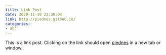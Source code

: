 ```yaml
---
title: Link Post
date: 2020-11-19 23:30:04
link: http://piednes.github.io/
categories:
- abc
---
```


This is a link post. Clicking on the link should open [piednes](http://piednes.github.io/) in a new tab or window.
